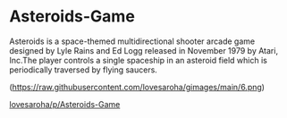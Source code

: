 # Asteroids-Game
Asteroids is a space-themed multidirectional shooter arcade game designed by Lyle Rains and Ed Logg released in November 1979 by Atari, Inc.The player controls a single spaceship in an asteroid field which is periodically traversed by flying saucers.

(https://raw.githubusercontent.com/lovesaroha/gimages/main/6.png)

[lovesaroha/p/Asteroids-Game](https://lovesaroha.com/p/Asteroids-Game)
